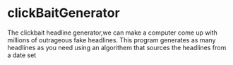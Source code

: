 # clickBaitGenerator
The clickbait headline generator,we can make a computer come up with millions of
outrageous fake headlines. This program generates as many headlines as you need using an algorithem that sources the headlines from a date set
